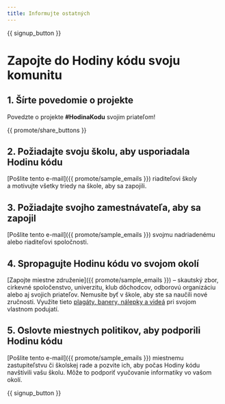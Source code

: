 ```yaml
---
title: Informujte ostatných
---
```


{{ signup_button }}

# Zapojte do Hodiny kódu svoju komunitu

## 1. Šírte povedomie o projekte

Povedzte o projekte **#HodinaKodu** svojim priateľom!

{{ promote/share_buttons }}

## 2. Požiadajte svoju školu, aby usporiadala Hodinu kódu

[Pošlite tento e-mail]({{ promote/sample_emails }}) riaditeľovi školy a motivujte všetky triedy na škole, aby sa zapojili.

## 3. Požiadajte svojho zamestnávateľa, aby sa zapojil

[Pošlite tento e-mail]({{ promote/sample_emails }}) svojmu nadriadenému alebo riaditeľovi spoločnosti.

## 4. Spropagujte Hodinu kódu vo svojom okolí

[Zapojte miestne združenie]({{ promote/sample_emails }}) – skautský zbor, cirkevné spoločenstvo, univerzitu, klub dôchodcov, odborovú organizáciu alebo aj svojich priateľov. Nemusíte byť v škole, aby ste sa naučili nové zručnosti. Využite tieto [plagáty, banery, nálepky a videá](/promote/resources) pri svojom vlastnom podujatí.

## 5. Oslovte miestnych politikov, aby podporili Hodinu kódu

[Pošlite tento e-mail]({{ promote/sample_emails }}) miestnemu zastupiteľstvu či školskej rade a pozvite ich, aby počas Hodiny kódu navštívili vašu školu. Môže to podporiť vyučovanie informatiky vo vašom okolí.

{{ signup_button }}